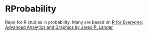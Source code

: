 # RProbability
Repo for R studies in probability.   Many are based on 
[R for Everyone: Advanced Analytics and Graphics by Jared P. Lander](http://www.jaredlander.com/r-for-everyone/) 
